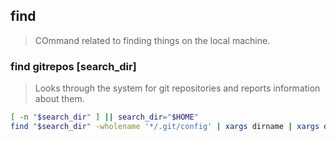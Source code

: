 ## find
> COmmand related to finding things on the local machine.

### find gitrepos [search_dir]

> Looks through the system for git repositories and reports information about them.

```bash
[ -n "$search_dir" ] || search_dir="$HOME"
find "$search_dir" -wholename '*/.git/config' | xargs dirname | xargs dirname
```
